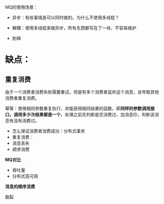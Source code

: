 MQ的使用场景：

* 异步：有些事情是可以同时做的。为什么不使用多线程？

* 解耦：使用多线程来做异步，所有东西都写在了一块，不容易维护

* 削峰

  

# 缺点：



## 重复消费

由于一个消费者消费失败需要重试，但是有多个消费者监听这个消息，会导致其他消费者重复消费。



幂等：使用相同参数重复执行，并能获得相同结果的函数，即**同样的参数调用接口，调用多少次结果都是一个**。处理之前先判断是否消费过，加消息ID，判断该消息有没有消费过。





* 怎么保证消费者消费成功：分布式事务
* 重复消费：
* 消息丢失
* 顺序消费



**MQ对比**

* 吞吐量
* 分布式高可用





**消息的顺序消费**



脑裂



































